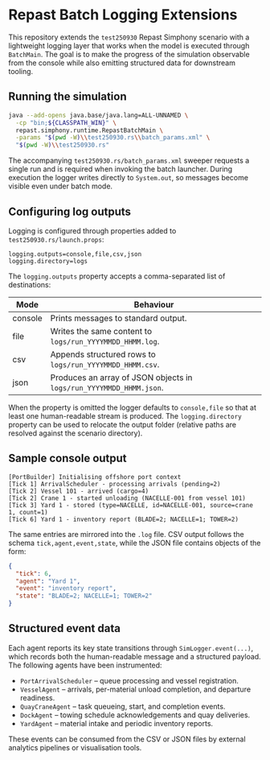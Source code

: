 # Repast Batch Logging Extensions

This repository extends the `test250930` Repast Simphony scenario with a lightweight logging
layer that works when the model is executed through `BatchMain`. The goal is to make the
progress of the simulation observable from the console while also emitting structured data
for downstream tooling.

## Running the simulation

```bash
java --add-opens java.base/java.lang=ALL-UNNAMED \
  -cp "bin;${CLASSPATH_WIN}" \
  repast.simphony.runtime.RepastBatchMain \
  -params "$(pwd -W)\\test250930.rs\\batch_params.xml" \
  "$(pwd -W)\\test250930.rs"
```

The accompanying `test250930.rs/batch_params.xml` sweeper requests a single run and is required
when invoking the batch launcher. During execution the logger writes directly to `System.out`, so
messages become visible even under batch mode.

## Configuring log outputs

Logging is configured through properties added to `test250930.rs/launch.props`:

```properties
logging.outputs=console,file,csv,json
logging.directory=logs
```

The `logging.outputs` property accepts a comma-separated list of destinations:

| Mode    | Behaviour                                                                 |
|---------|----------------------------------------------------------------------------|
| console | Prints messages to standard output.                                       |
| file    | Writes the same content to `logs/run_YYYYMMDD_HHMM.log`.                  |
| csv     | Appends structured rows to `logs/run_YYYYMMDD_HHMM.csv`.                  |
| json    | Produces an array of JSON objects in `logs/run_YYYYMMDD_HHMM.json`.        |

When the property is omitted the logger defaults to `console,file` so that at least one
human-readable stream is produced. The `logging.directory` property can be used to relocate
the output folder (relative paths are resolved against the scenario directory).

## Sample console output

```
[PortBuilder] Initialising offshore port context
[Tick 1] ArrivalScheduler - processing arrivals (pending=2)
[Tick 2] Vessel 101 - arrived (cargo=4)
[Tick 2] Crane 1 - started unloading (NACELLE-001 from vessel 101)
[Tick 3] Yard 1 - stored (type=NACELLE, id=NACELLE-001, source=crane 1, count=1)
[Tick 6] Yard 1 - inventory report (BLADE=2; NACELLE=1; TOWER=2)
```

The same entries are mirrored into the `.log` file. CSV output follows the schema
`tick,agent,event,state`, while the JSON file contains objects of the form:

```json
{
  "tick": 6,
  "agent": "Yard 1",
  "event": "inventory report",
  "state": "BLADE=2; NACELLE=1; TOWER=2"
}
```

## Structured event data

Each agent reports its key state transitions through `SimLogger.event(...)`, which records
both the human-readable message and a structured payload. The following agents have been
instrumented:

- `PortArrivalScheduler` – queue processing and vessel registration.
- `VesselAgent` – arrivals, per-material unload completion, and departure readiness.
- `QuayCraneAgent` – task queueing, start, and completion events.
- `DockAgent` – towing schedule acknowledgements and quay deliveries.
- `YardAgent` – material intake and periodic inventory reports.

These events can be consumed from the CSV or JSON files by external analytics pipelines or
visualisation tools.
